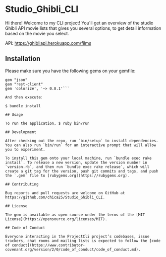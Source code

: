 # Studio_Ghibli_CLI

Hi there! Welcome to my CLI project! You'll get an overview of the studio Ghibli API movie lists that gives you several options, to get detail information based on the movie you select. 

API: https://ghibliapi.herokuapp.com/films


## Installation

Please make sure you have the following gems on your gemfile:

```gem "pry"
gem "json"
gem "rest-client"
gem 'colorize', '~> 0.8.1'```

And then execute:

$ bundle install 

## Usage

To run the application, $ ruby bin/run

## Development

After checking out the repo, run `bin/setup` to install dependencies. You can also run `bin/run` for an interactive prompt that will allow you to experiment.

To install this gem onto your local machine, run `bundle exec rake install`. To release a new version, update the version number in `version.rb`, and then run `bundle exec rake release`, which will create a git tag for the version, push git commits and tags, and push the `.gem` file to [rubygems.org](https://rubygems.org).

## Contributing

Bug reports and pull requests are welcome on GitHub at https://github.com/chica25/Studio_Ghibli_CLI.

## License

The gem is available as open source under the terms of the [MIT License](https://opensource.org/licenses/MIT).

## Code of Conduct

Everyone interacting in the ProjectCli project’s codebases, issue trackers, chat rooms and mailing lists is expected to follow the [code of conduct](https://www.contributor-covenant.org/version/2/0/code_of_conduct/code_of_conduct.md).